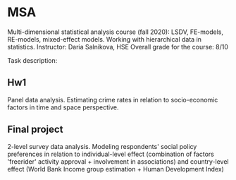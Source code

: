 # MSA
Multi-dimensional statistical analysis course (fall 2020): LSDV, FE-models, RE-models, mixed-effect models. Working with hierarchical data in statistics.
Instructor: Daria Salnikova, HSE
Overall grade for the course: 8/10


Task description:

## Hw1
Panel data analysis. Estimating crime rates in relation to socio-economic factors in time and space perspective.

## Final project
2-level survey data analysis. Modeling respondents' social policy preferences in relation to individual-level effect (combination of factors 'freerider' activity approval + involvement in associations) and country-level effect (World Bank Income group estimation + Human Development Index)



